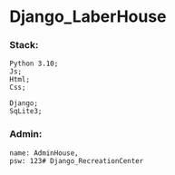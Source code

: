 # Django_LaberHouse

### Stack:
    Python 3.10;
    Js;
    Html;
    Css;

    Django;
    SqLite3;

### Admin:
    name: AdminHouse,
    psw: 123# Django_RecreationCenter
